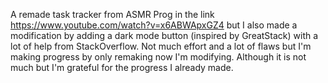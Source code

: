 A remade task tracker from ASMR Prog in the link https://www.youtube.com/watch?v=x6ABWApxGZ4 but I also made a modification by adding a dark mode button (inspired by GreatStack) with a lot of help from StackOverflow.
Not much effort and a lot of flaws but I'm making progress by only remaking now I'm modifying. 
Although it is not much but I'm grateful for the progress I already made.
